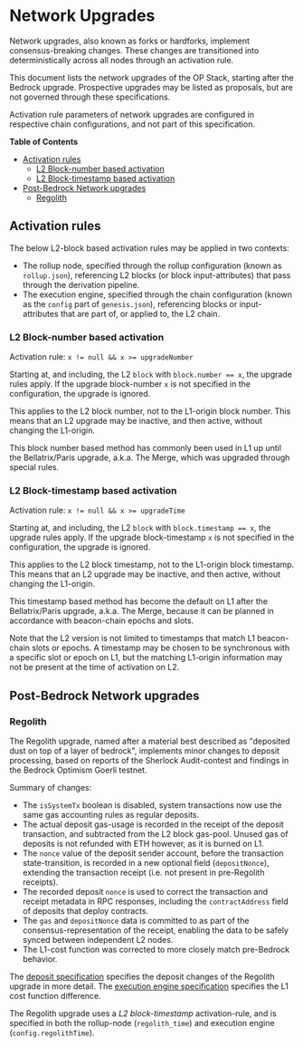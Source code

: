 # Network Upgrades

Network upgrades, also known as forks or hardforks, implement consensus-breaking changes.
These changes are transitioned into deterministically across all nodes through an activation rule.

This document lists the network upgrades of the OP Stack, starting after the Bedrock upgrade.
Prospective upgrades may be listed as proposals, but are not governed through these specifications.

Activation rule parameters of network upgrades are configured in respective chain configurations,
and not part of this specification.

<!-- START doctoc generated TOC please keep comment here to allow auto update -->
<!-- DON'T EDIT THIS SECTION, INSTEAD RE-RUN doctoc TO UPDATE -->
**Table of Contents**

- [Activation rules](#activation-rules)
  - [L2 Block-number based activation](#l2-block-number-based-activation)
  - [L2 Block-timestamp based activation](#l2-block-timestamp-based-activation)
- [Post-Bedrock Network upgrades](#post-bedrock-network-upgrades)
  - [Regolith](#regolith)

<!-- END doctoc generated TOC please keep comment here to allow auto update -->

## Activation rules

The below L2-block based activation rules may be applied in two contexts:

- The rollup node, specified through the rollup configuration (known as `rollup.json`),
  referencing L2 blocks (or block input-attributes) that pass through the derivation pipeline.
- The execution engine, specified through the chain configuration (known as the `config` part of `genesis.json`),
  referencing blocks or input-attributes that are part of, or applied to, the L2 chain.

### L2 Block-number based activation

Activation rule: `x != null && x >= upgradeNumber`

Starting at, and including, the L2 `block` with `block.number == x`, the upgrade rules apply.
If the upgrade block-number `x` is not specified in the configuration, the upgrade is ignored.

This applies to the L2 block number, not to the L1-origin block number.
This means that an L2 upgrade may be inactive, and then active, without changing the L1-origin.

This block number based method has commonly been used in L1 up until the Bellatrix/Paris upgrade, a.k.a. The Merge,
which was upgraded through special rules.

### L2 Block-timestamp based activation

Activation rule: `x != null && x >= upgradeTime`

Starting at, and including, the L2 `block` with `block.timestamp == x`, the upgrade rules apply.
If the upgrade block-timestamp `x` is not specified in the configuration, the upgrade is ignored.

This applies to the L2 block timestamp, not to the L1-origin block timestamp.
This means that an L2 upgrade may be inactive, and then active, without changing the L1-origin.

This timestamp based method has become the default on L1 after the Bellatrix/Paris upgrade, a.k.a. The Merge,
because it can be planned in accordance with beacon-chain epochs and slots.

Note that the L2 version is not limited to timestamps that match L1 beacon-chain slots or epochs.
A timestamp may be chosen to be synchronous with a specific slot or epoch on L1,
but the matching L1-origin information may not be present at the time of activation on L2.

## Post-Bedrock Network upgrades

### Regolith

The Regolith upgrade, named after a material best described as "deposited dust on top of a layer of bedrock",
implements minor changes to deposit processing, based on reports of the Sherlock Audit-contest and findings in
the Bedrock Optimism Goerli testnet.

Summary of changes:

- The `isSystemTx` boolean is disabled, system transactions now use the same gas accounting rules as regular deposits.
- The actual deposit gas-usage is recorded in the receipt of the deposit transaction,
  and subtracted from the L2 block gas-pool.
  Unused gas of deposits is not refunded with ETH however, as it is burned on L1.
- The `nonce` value of the deposit sender account, before the transaction state-transition, is recorded in a new
  optional field (`depositNonce`), extending the transaction receipt (i.e. not present in pre-Regolith receipts).
- The recorded deposit `nonce` is used to correct the transaction and receipt metadata in RPC responses,
  including the `contractAddress` field of deposits that deploy contracts.
- The `gas` and `depositNonce` data is committed to as part of the consensus-representation of the receipt,
  enabling the data to be safely synced between independent L2 nodes.
- The L1-cost function was corrected to more closely match pre-Bedrock behavior.

The [deposit specification](./deposits.md) specifies the deposit changes of the Regolith upgrade in more detail.
The [execution engine specification](./exec-engine.md) specifies the L1 cost function difference.

The Regolith upgrade uses a *L2 block-timestamp* activation-rule, and is specified in both the
rollup-node (`regolith_time`) and execution engine (`config.regolithTime`).

